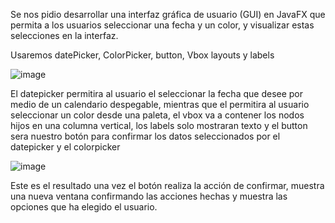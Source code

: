 Se nos pidio desarrollar una interfaz gráfica de usuario (GUI) en JavaFX que permita a los usuarios seleccionar una fecha y un color, y visualizar estas selecciones en la interfaz.

Usaremos datePicker, ColorPicker, button, Vbox layouts y labels

![image](https://github.com/SVJosh/PROGRAMACION-3-3/assets/168208275/e91d87e5-c45c-412c-b238-7f19f5556ce2)


El datepicker permitira al usuario el seleccionar la fecha que desee por medio de un calendario despegable, mientras que el permitira al usuario seleccionar un color desde una paleta, el vbox va a contener los nodos hijos en una columna vertical, los labels solo mostraran texto y el button sera nuestro botón para confirmar los datos seleccionados por el datepicker y el colorpicker

![image](https://github.com/SVJosh/PROGRAMACION-3-3/assets/168208275/88dcd565-3098-4f4f-81fa-53c0ae9958da)

Este es el resultado una vez el botón realiza la acción de confirmar, muestra una nueva ventana confirmando las acciones hechas y muestra las opciones que ha elegido el usuario.
